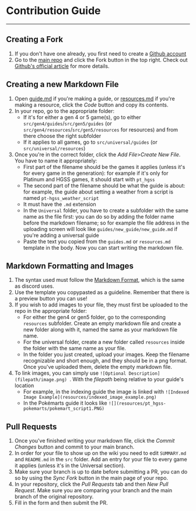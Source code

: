 # Contribution Guide
--- 
## Creating a Fork
1) If you don't have one already, you first need to create a [Github account](https://github.com/signup)
2) Go to the [main repo](https://github.com/kingdom-of-ds-hacking/kingdom-of-ds-hacking.github.io) and click the Fork button in the top right. Check out [Github's official article](https://docs.github.com/en/get-started/quickstart/fork-a-repo#forking-a-repository) for more details.

## Creating a new Markdown File
1) Open [guide.md](https://github.com/kingdom-of-ds-hacking/kingdom-of-ds-hacking.github.io/blob/main/templates/guides/guides.md) if you're making a guide, or [resources.md](https://github.com/kingdom-of-ds-hacking/kingdom-of-ds-hacking.github.io/blob/main/templates/resources/resources.md) if you're making a resource, click the *Code* button and copy its contents.
2) In your repo, go to the appropriate folder:
   * If it's for either a gen 4 or 5 game(s), go to either `src/gen4/guides`/`src/gen5/guides` (or `src/gen4/resources`/`src/gen5/resources` for resources) and from there choose the right subfolder
   * If it applies to all games, go to `src/universal/guides` (or `src/universal/resources`)
3) Once you're in the correct folder, click the *Add File*>*Create New File*. You have to name it appropriately:
   * First part of the filename should be the games it applies (unless it's for every game in the generation): for example if it's only for Platinum and HGSS games, it should start with `pt_hgss`
   * The second part of the filename should be what the guide is about: for example, the guide about setting a weather from a script is named `pt-hgss_weather_script`
   * It must have the `.md` extension
   * In the `Universal` folder, you have to create a subfolder with the same name as the file first: you can do so by adding the folder name before the markdown filename; so for example the file address in the uploading screen will look like `guides/new_guide/new_guide.md` if you're adding a universal guide
   * Paste the text you copied from the `guides.md` or `resources.md` template in the body. Now you can start writing the markdown file.

## Markdown Formatting and Images
1) The syntax used must follow the [Markdown Format](https://www.markdownguide.org/basic-syntax/), which is the same as discord uses.
2) Use the template you copypasted as a guideline. Remember that there is a preview button you can use!
3) If you wish to add images to your file, they must first be uploaded to the repo in the appropriate folder:
   * For either the gen4 or gen5 folder, go to the corresponding `resources` subfolder. Create an empty markdown file and create a new folder along with it, named the same as your markdown file name.
   * For the universal folder, create a new folder called `resources` inside the folder with the same name as your file.
   * In the folder you just created, upload your images. Keep the filename recognizable and short enough, and they should be in a png format. Once you've uploaded them, delete the empty markdown file.
4) To link images, you can simply use ```![Optional Description](filepath/image.png) ```. With the *filepath* being relative to your guide's location
   * For example, in the indexing guide the image is linked with `![Indexed Image Example](resources/indexed_image_example.png)`
   * In the Pokémarts guide it looks like `![](resources/pt_hgss-pokemarts/pokemart_script1.PNG)`


## Pull Requests
1) Once you've finished writing your markdown file, click the *Commit Changes* button and commit to your main branch.
2) In order for your file to show up on the wiki you need to edit `SUMMARY.md` and `README.md` in the `src` folder. Add an entry for your file to every game it applies (unless it's in the Universal section).
3) Make sure your branch is up to date before submitting a PR, you can do so by using the *Sync Fork* button in the main page of your repo.
4) In your repository, click the *Pull Requests* tab and then *New Pull Request*. Make sure you are comparing your branch and the main branch of the original repository.
5) Fill in the form and then submit the PR.
